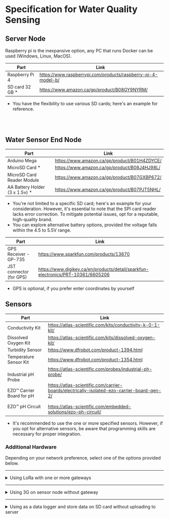 # Specification for Water Quality Sensing

## Server Node

Raspberry pi is the inexpansive option, any PC that runs Docker can be used (Windows, Linux, MacOS).

| Part           | Link                                                         |
| -------------- | ------------------------------------------------------------ |
| Raspberry Pi 4 | https://www.raspberrypi.com/products/raspberry-pi-4-model-b/ |
| SD card 32 GB *  | https://www.amazon.ca/gp/product/B08GY9NYRM/                 |

* You have the flexibility to use various SD cards; here's an example for reference.

<br><br>

## Water Sensor End Node

| Part                            | Link                                                               |
| ------------------------------- | ------------------------------------------------------------------ |
| Arduino Mega                    | https://www.amazon.ca/gp/product/B01H4ZDYCE/                       |
| MicroSD Card *                  | https://www.amazon.ca/gp/product/B08J4HJ98L/                                     |
| MicroSD Card Reader Module      | https://www.amazon.ca/gp/product/B07GXBP672/                                     |
| AA Battery Holder (3 x 1.5v) *  | https://www.amazon.ca/gp/product/B07PJT5NHL/                       |

* You're not limited to a specific SD card; here's an example for your consideration. However, it's essential to note that the SPI card reader lacks error correction. To mitigate potential issues, opt for a reputable, high-quality brand.
* You can explore alternative battery options, provided the voltage falls within the 4.5 to 5.5V range.

| Part                            | Link                                                               |
| ------------------------------- | ------------------------------------------------------------------ |
| GPS Receiver - GP-735           | https://www.sparkfun.com/products/13670                            |
| JST connector (for GPS)         | https://www.digikey.ca/en/products/detail/sparkfun-electronics/PRT-10361/6605206 |

* GPS is optional, if you prefer enter coordinates by yourself

## Sensors

| Part                    | Link                                                               |
| ----------------------- | ------------------------------------------------------------------ |
| Conductivity Kit        | https://atlas-scientific.com/kits/conductivity-k-0-1-kit/          |
| Dissolved Oxygen Kit    | https://atlas-scientific.com/kits/dissolved-oxygen-kit/            |
| Turbidity Sensor        | https://www.dfrobot.com/product-1394.html                          |
| Temperature Sensor Kit  | https://www.dfrobot.com/product-1354.html                          |
| Industrial pH Probe<br><br>EZO™ Carrier Board for pH<br><br>EZO™ pH Circuit     | https://atlas-scientific.com/probes/industrial-ph-probe/<br><br>https://atlas-scientific.com/carrier-boards/electrically-isolated-ezo-carrier-board-gen-2/<br><br>https://atlas-scientific.com/embedded-solutions/ezo-ph-circuit/|

- It's recommended to use the one or more specified sensors. However, if you opt for alternative sensors, be aware that programming skills are necessary for proper integration.

### Additional Hardware
Depending on your network preference, select one of the options provided below.

---

<details>
<summary>Using LoRa with one or more gateways</summary>
<br>

This approach employs a mesh network, ideal for situations where the 3G signal is unstable or unavailable over water.

<div align="center">
    <img src="/Documentation/Pictures/Mesh_Tube.png" width="60%">
</div>

A gateway is essential to facilitate the transmission of data from the node to the server.

## Water Sensor End Node with **LoRa** Additional Components

| Part                    | Link                                                               |
| ----------------------- | ------------------------------------------------------------------ |
| Mesh LoRa [YL-800N Datasheet](/Documentation/Datasheets/LoRa_MESH_Radio_YL-800N_EN.pdf)               | https://www.dfrobot.com/product-1670.html                          |

<br>

## Water Sensor Gateway Node (Only if using LoRa on End Node)

| Part                                        | Link                                                                             |
| ------------------------------------------- | -------------------------------------------------------------------------------- |
| Arduino Uno *                               | https://www.canadarobotix.com/products/60                                        |
| 3G Shield *                                 | https://www.tinyosshop.com/3g-gprs-gsm-shield-for-arduino-sim5320a               |
| Mesh LoRa                                   | https://www.dfrobot.com/product-1670.html                                        |
| MicroSD Card *                              | https://www.amazon.ca/gp/product/B08J4HJ98L/                                     |
| MicroSD Card Reader Module *                | https://www.amazon.ca/gp/product/B07GXBP672/                                     |
| DHT Sensor                                  | https://www.amazon.ca/gp/product/B07CM2VLBK/                                     |
| SIM Card with data plan (120 days) *        |                                                                                  |

* Other Arduino based board also works.
* Depending on your location or country, you may require a different version of the 3G shield that is compatible with your SIM card.
* You're not limited to a specific SD card; here's an example for your consideration. However, it's essential to note that the SPI card reader lacks error correction. To mitigate potential issues, opt for a reputable, high-quality brand.
* As of 2023 in Canada, Virgin/Fido offers a $10 tablet plan that aligns well with the requirements of this project. Alternatively, considering an IoT SIM card could also be an effective solution.

</details>

---

<details>
<summary>Using 3G on sensor node without gateway</summary>
<br>

This approach involves equipping all sensor nodes with 3G connectivity. It's ideal for setups where all nodes are within areas with available 3G signal and are spaced at considerable distances from one another.

<div align="center">
    <img src="/Documentation/Pictures/SingleNode.png" width="60%">
</div>

## Water Sensor End Node with **3G** Additional Components

| Part                    | Link                                                               |
| ----------------------- | ------------------------------------------------------------------ |
| 3G Shield *                                 | https://www.tinyosshop.com/3g-gprs-gsm-shield-for-arduino-sim5320a               |
| SIM Card with data plan (120 days) *        |                                                                                  |

* Depending on your location or country, you may require a different version of the 3G shield that is compatible with your SIM card.
* As of 2023 in Canada, Virgin/Fido offers a $10 tablet plan that aligns well with the requirements of this project. Alternatively, considering an IoT SIM card could also be an effective solution.

</details>

---

<details>
<summary>Using as a data logger and store data on SD card without uploading to server</summary>
<br>

This option is suitable if you don't require real-time data and prefer to retrieve information solely from an SD card.

<div align="center">
    <img src="/Documentation/Pictures/DataLogger.png" width="60%">
</div>

No additional hardware needed.

</details>